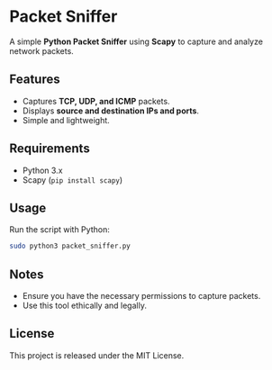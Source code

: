 # Packet Sniffer

A simple **Python Packet Sniffer** using **Scapy** to capture and analyze network packets.

## Features
- Captures **TCP, UDP, and ICMP** packets.
- Displays **source and destination IPs and ports**.
- Simple and lightweight.

## Requirements
- Python 3.x
- Scapy (`pip install scapy`)

## Usage

Run the script with Python:

```bash
sudo python3 packet_sniffer.py
```

## Notes
- Ensure you have the necessary permissions to capture packets.
- Use this tool ethically and legally.

## License
This project is released under the MIT License.
